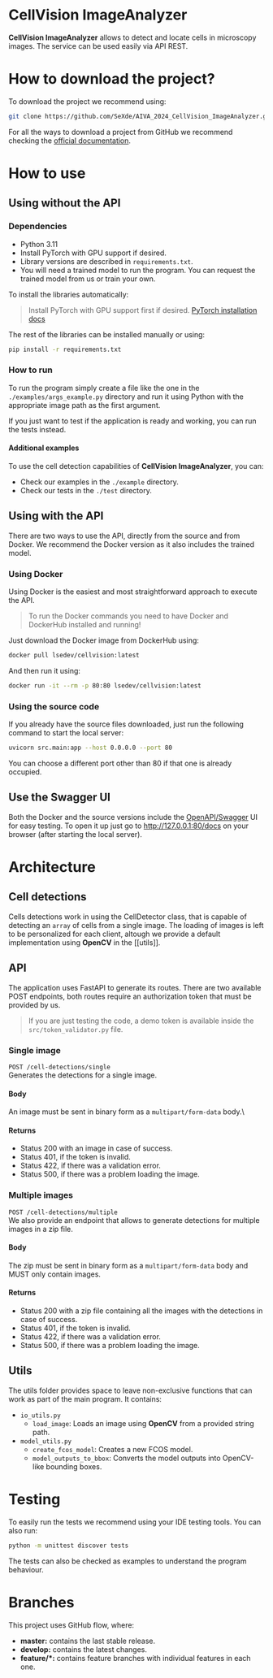 # CellVision ImageAnalyzer
**CellVision ImageAnalyzer** allows to detect and locate cells in microscopy images.
The service can be used easily via API REST.

# How to download the project?
To download the project we recommend using:
```bash
git clone https://github.com/SeXde/AIVA_2024_CellVision_ImageAnalyzer.git
```
For all the ways to download a project from GitHub we recommend checking the [official documentation](https://docs.github.com/en/get-started/start-your-journey/downloading-files-from-github).

# How to use
## Using without the API
### Dependencies
- Python 3.11
- Install PyTorch with GPU support if desired.
- Library versions are described in `requirements.txt`.
- You will need a trained model to run the program. You can request the trained model from us or train your own.

To install the libraries automatically:
> Install PyTorch with GPU support first if desired.
> [PyTorch installation docs](https://pytorch.org/get-started/locally/)

The rest of the libraries can be installed manually or using:
```bash
pip install -r requirements.txt
```

### How to run
To run the program simply create a file like the one in the `./examples/args_example.py` directory and run it using Python with the appropriate image path as the first argument.

If you just want to test if the application is ready and working, you can run the tests instead.

#### Additional examples
To use the cell detection capabilities of **CellVision ImageAnalyzer**, you can:
- Check our examples in the `./example` directory.
- Check our tests in the `./test` directory.


## Using with the API
There are two ways to use the API, directly from the source and from Docker.
We recommend the Docker version as it also includes the trained model.

### Using Docker
Using Docker is the easiest and most straightforward approach to execute the API.
> To run the Docker commands you need to have Docker and DockerHub installed and running!

Just download the Docker image from DockerHub using:
```bash
docker pull lsedev/cellvision:latest
```

And then run it using:
```bash
docker run -it --rm -p 80:80 lsedev/cellvision:latest
```

### Using the source code
If you already have the source files downloaded, just run the following command to start the local server:
```bash
uvicorn src.main:app --host 0.0.0.0 --port 80
```
You can choose a different port other than 80 if that one is already occupied.

## Use the Swagger UI
Both the Docker and the source versions include the [OpenAPI/Swagger](https://swagger.io/specification/) UI for easy testing.
To open it up just go to http://127.0.0.1:80/docs on your browser (after starting the local server).

# Architecture

## Cell detections
Cells detections work in using the CellDetector class, that is capable of detecting an `array` of cells from a single image.
The loading of images is left to be personalized for each client, altough we provide a default implementation using **OpenCV** in the [[utils]].

## API
The application uses FastAPI to generate its routes.
There are two available POST endpoints, both routes require an authorization token that must be provided by us.
> If you are just testing the code, a demo token is available inside the `src/token_validator.py` file.

### Single image
`POST /cell-detections/single`\
Generates the detections for a single image.
#### Body
An image must be sent in binary form as a `multipart/form-data` body.\
#### Returns
- Status 200 with an image in case of success.
- Status 401, if the token is invalid.
- Status 422, if there was a validation error.
- Status 500, if there was a problem loading the image.

### Multiple images
`POST /cell-detections/multiple`\
We also provide an endpoint that allows to generate detections for multiple images in a zip file.
#### Body
The zip must be sent in binary form as a `multipart/form-data` body and MUST only contain images.
#### Returns
- Status 200 with a zip file containing all the images with the detections in case of success.
- Status 401, if the token is invalid.
- Status 422, if there was a validation error.
- Status 500, if there was a problem loading the image.


## Utils
The utils folder provides space to leave non-exclusive functions that can work as part of the main program.
It contains:
- `io_utils.py`
  - `load_image`: Loads an image using **OpenCV** from a provided string path.
- `model_utils.py`
  - `create_fcos_model`: Creates a new FCOS model. 
  - `model_outputs_to_bbox`: Converts the model outputs into OpenCV-like bounding boxes.

# Testing
To easily run the tests we recommend using your IDE testing tools.
You can also run:
```bash
python -m unittest discover tests
```

The tests can also be checked as examples to understand the program behaviour.

# Branches
This project uses GitHub flow, where:
- **master:** contains the last stable release.
- **develop:** contains the latest changes.
- **feature/*:** contains feature branches with individual features in each one.
